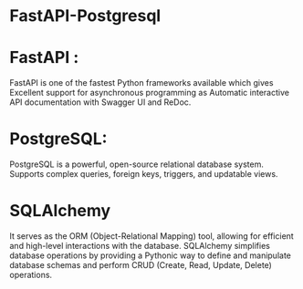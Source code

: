 # FastAPI-Postgresql

# FastAPI :
FastAPI is one of the fastest Python frameworks available which gives Excellent support for asynchronous programming as Automatic interactive API documentation with Swagger UI and ReDoc.

# PostgreSQL:
PostgreSQL is a powerful, open-source relational database system. Supports complex queries, foreign keys, triggers, and updatable views.


# SQLAlchemy
It serves as the ORM (Object-Relational Mapping) tool, allowing for efficient and high-level interactions with the database. SQLAlchemy simplifies database operations by providing a Pythonic way to define and manipulate database schemas and perform CRUD (Create, Read, Update, Delete) operations.